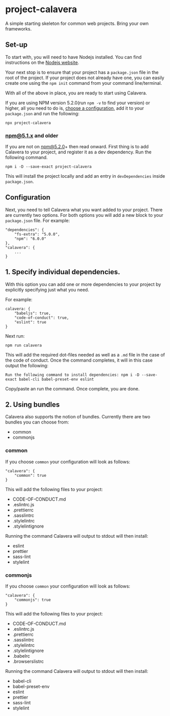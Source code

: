 # project-calavera

A simple starting skeleton for common web projects. Bring your own frameworks.

## Set-up

To start with, you will need to have Nodejs installed. You can find instructions on the [Nodejs website](https://nodejs.org/en/).

Your next stop is to ensure that your project has a `package.json` file in the root of the project. If your project does not already have one, you can easily create one using the `npm init` command from your command line/terminal.

With all of the above in place, you are ready to start using Calavera.

If you are using NPM version 5.2.0(run `npm -v` to find your version) or higher, all you need to do is, [choose a configuration](#configuration), add it to your `package.json` and run the following:

```
npx project-calavera
```

### npm@5.1.x and older

If you are not on npm@5.2.0+ then read onward. First thing is to add Calavera to your project, and register it as a dev dependency. Run the following command.

```
npm i -D --save-exact project-calavera
```

This will install the project locally and add an entry in `devDependencies` inside `package.json`.

## Configuration

Next, you need to tell Calavera what you want added to your project. There are currently two options. For both options you will add a new block to your `package.json` file. For example:

```
"dependencies": {
    "fs-extra": "5.0.0",
    "npm": "6.0.0"
},
"calavera": {
    ...
}
```

## 1. Specify individual dependencies.

With this option you can add one or more dependencies to your project by explicitly specifying just what you need.

For example:

```
calavera: {
    "babeljs": true,
    "code-of-conduct": true,
    "eslint": true
}
```

Next run:

```
npm run calavera
```

This will add the required dot-files needed as well as a `.md` file in the case of the code of conduct. Once the command completes, it will in this case output the following:

```
Run the following command to install dependencies: npm i -D --save-exact babel-cli babel-preset-env eslint
```

Copy/paste an run the command. Once complete, you are done.

## 2. Using bundles

Calavera also supports the notion of bundles. Currently there are two bundles you can choose from:

*   common
*   commonjs

### common

If you choose `common` your configuration will look as follows:

```
"calavera": {
    "common": true
}
```

This will add the following files to your project:

*   CODE-OF-CONDUCT.md
*   .eslintrc.js
*   .prettierrc
*   .sasslintrc
*   .stylelintrc
*   .stylelintignore

Running the command Calavera will output to stdout will then install:

*   eslint
*   prettier
*   sass-lint
*   stylelint

### commonjs

If you choose `common` your configuration will look as follows:

```
"calavera": {
    "commonjs": true
}
```

This will add the following files to your project:

*   CODE-OF-CONDUCT.md
*   .eslintrc.js
*   .prettierrc
*   .sasslintrc
*   .stylelintrc
*   .stylelintignore
*   .babelrc
*   .browserslistrc

Running the command Calavera will output to stdout will then install:

*   babel-cli
*   babel-preset-env
*   eslint
*   prettier
*   sass-lint
*   stylelint
